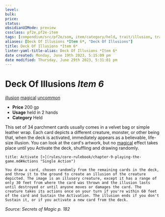 ```yaml
---
level:
bulk:
price:
status:
obsidianUIMode: preview
cssclass: pf2e,pf2e-item
tags: [compendium/src/pf2e/som, item/category/held, trait/illusion, trait/magical, trait/uncommon]
aliases: [Deck Of Illusions *Item 6*, "Deck Of Illusions"]
title: Deck Of Illusions *Item 6*
linter-yaml-title-alias: Deck Of Illusions *Item 6*
date created: Monday, June 19th 2023, 5:15:09 pm
date modified: Thursday, June 29th 2023, 5:31:01 pm
---
```


# Deck Of Illusions *Item 6*

[illusion](rules/traits/illusion.md) [magical](rules/traits/magical.md) [uncommon](rules/traits/uncommon.md)  

- **Price** 200 gp
- **Usage** held in 2 hands
- **Category** Held

This set of 34 parchment cards usually comes in a velvet bag or simple leather wrap. Each card depicts a different creature, monster, or other being that, when the deck is activated, immediately appears as a believable, life-size illusion. You can look at the card's artwork, but no [magical](rules/traits/magical.md) effect takes place until you Activate the deck, shuffling and drawing randomly.

```ad-embed-ability
title: Activate [>](rules/core-rulebook/chapter-9-playing-the-game.md#Actions "Single Action")

You draw a card, chosen randomly from the remaining cards in the deck, and throw it to the ground to create an illusion of the creature depicted. The image is an illusory creature, except it has a range of only 30 feet from where the card was thrown and the illusion lasts until destroyed or until anyone moves or damages the card. The creature takes its actions once on your turn if you're within 60 feet of the card and Sustain the Activation. The illusion ends if you don't Sustain it, or if you activate a new card from the deck.
```

*Source: Secrets of Magic p. 182*
